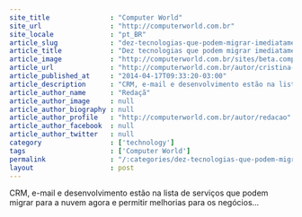 ```yaml
---
site_title               : "Computer World"
site_url                 : "http://computerworld.com.br"
site_locale              : "pt_BR"
article_slug             : "dez-tecnologias-que-podem-migrar-imediatamente-para-cloud-publica"
article_title            : "Dez tecnologias que podem migrar imediatamente para cloud pública"
article_image            : "http://computerworld.com.br/sites/beta.computerworld.com.br/files/news_articles/inovacao_design_thinking.jpg"
article_url              : "http://computerworld.com.br/autor/cristina-de-luca"
article_published_at     : "2014-04-17T09:33:20-03:00"
article_description      : "CRM, e-mail e desenvolvimento estão na lista de serviços que podem migrar para a nuvem agora e permitir melhorias para os negócios..."
article_author_name      : "Redaçã"
article_author_image     : null
article_author_biography : null
article_author_profile   : "http://computerworld.com.br/autor/redacao"
article_author_facebook  : null
article_author_twitter   : null
category                 : ['technology']
tags                     : ['Computer World']
permalink                : "/:categories/dez-tecnologias-que-podem-migrar-imediatamente-para-cloud-publica/"
layout                   : post
---
```


CRM, e-mail e desenvolvimento estão na lista de serviços que podem migrar para a nuvem agora e permitir melhorias para os negócios...

